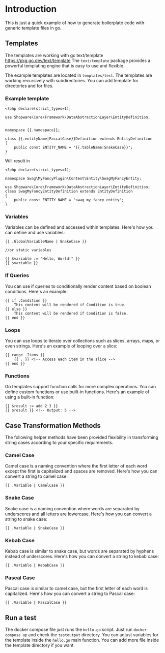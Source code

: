# Introduction
This is just a quick example of how to generate boilerplate code with generic template files in go.


## Templates

The templates are working with go text/template https://pkg.go.dev/text/template
The `text/template` package provides a powerful templating engine that is easy to use and flexible.

The example templates are located in `templates/test`.
The templates are working recursively with subdirectories. You can add template for directories and for files.

### Example template
```
<?php declare(strict_types=1);

use Shopware\Core\Framework\DataAbstractionLayer\EntityDefinition;


namespace {{.namespace}};

class {{.entityName|PascalCase}}Definition extends EntityDefinition
{ 
    public const ENTITY_NAME = '{{.tableName|SnakeCase}}';
}
```

Will result in
```
<?php declare(strict_types=1);

namespace Swag\MyFancyPlugin\Content\Entity\SwagMyFancyEntity;

use Shopware\Core\Framework\DataAbstractionLayer\EntityDefinition;
class SwagMyFancyEntityDefinition extends EntityDefinition
{
    public const ENTITY_NAME = 'swag_my_fancy_entity';
}
```

### Variables
Variables can be defined and accessed within templates. Here's how you can define and use variables:

```
{{ .GlobalVariableName | SnakeCase }}

//or static variables

{{ $variable := "Hello, World!" }}
{{ $variable }}
```

### 

### If Queries
You can use if queries to conditionally render content based on boolean conditions. Here's an example:

```
{{ if .Condition }}
    This content will be rendered if Condition is true.
{{ else }}
    This content will be rendered if Condition is false.
{{ end }}
```


### Loops
You can use loops to iterate over collections such as slices, arrays, maps, or even strings. Here's an example of looping over a slice:

```
{{ range .Items }}
    {{ . }} <!-- Access each item in the slice -->
{{ end }}
```


### Functions
Go templates support function calls for more complex operations. You can define custom functions or use built-in functions. Here's an example of using a built-in function:

```
{{ $result := add 2 3 }}
{{ $result }} <!-- Output: 5 -->
```


## Case Transformation Methods

The following helper methods have been provided flexibility in transforming string cases according to your specific requirements.

### Camel Case
Camel case is a naming convention where the first letter of each word except the first is capitalized and spaces are removed. Here's how you can convert a string to camel case:

`{{ .Variable | CamelCase }}`

### Snake Case
Snake case is a naming convention where words are separated by underscores and all letters are lowercase. Here's how you can convert a string to snake case:

`{{ .Variable | SnakeCase }}`

### Kebab Case
Kebab case is similar to snake case, but words are separated by hyphens instead of underscores. Here's how you can convert a string to kebab case:

`{{ .Variable | KebabCase }}`

### Pascal Case
Pascal case is similar to camel case, but the first letter of each word is capitalized. Here's how you can convert a string to Pascal case:

`{{ .Variable | PascalCase }}`




## Run a test
The docker compose file just runs the `hello.go` script. 
Just run `docker-compose up` and check the  `testoutput` directory.
You can adjust variables for the template inside the `hello.go` main function. You can add more file inside the template directory if you want. 